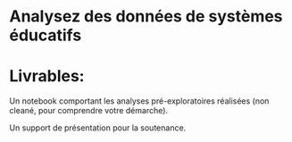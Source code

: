 # Analysez des données de systèmes éducatifs


# Livrables:

Un notebook comportant les analyses pré-exploratoires réalisées (non cleané, pour comprendre votre démarche).

Un support de présentation pour la soutenance.
